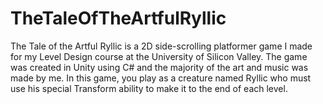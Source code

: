 # TheTaleOfTheArtfulRyllic
The Tale of the Artful Ryllic is a 2D side-scrolling platformer game I made for my Level Design course at the University of Silicon Valley. The game was created in Unity using C# and the majority of the art and music was made by me. In this game, you play as a creature named Ryllic who must use his special Transform ability to make it to the end of each level. 
